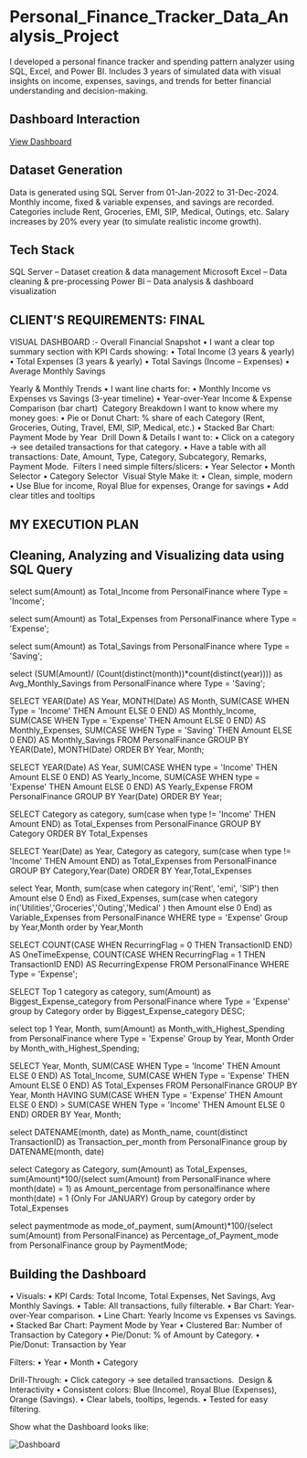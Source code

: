 # Personal_Finance_Tracker_Data_Analysis_Project

I developed a personal finance tracker and spending pattern analyzer using SQL, Excel, and Power BI. Includes 3 years of simulated data with visual insights on income, expenses, savings, and trends for better financial understanding and decision-making.

## Dashboard Interaction
<a href = "https://github.com/abhikanand31/Data_Analysis_Project/blob/main/ScreenShots/Screenshot%20(Main%20Dashboard).png">View Dashboard</a>

## Dataset Generation
Data is generated using SQL Server from 01-Jan-2022 to 31-Dec-2024.
Monthly income, fixed & variable expenses, and savings are recorded.
Categories include Rent, Groceries, EMI, SIP, Medical, Outings, etc.
Salary increases by 20% every year (to simulate realistic income growth).



## Tech Stack
SQL Server – Dataset creation & data management
Microsoft Excel – Data cleaning & pre-processing
Power BI – Data analysis & dashboard visualization



## CLIENT’S REQUIREMENTS: FINAL 
VISUAL DASHBOARD :-
Overall Financial Snapshot
 • I want a clear top summary section with KPI Cards showing:
 • Total Income (3 years & yearly)
 • Total Expenses (3 years & yearly)
 • Total Savings (Income – Expenses)
 • Average Monthly Savings
 
Yearly & Monthly Trends
 • I want line charts for:
 • Monthly Income vs Expenses vs Savings (3-year timeline)
 • Year-over-Year Income & Expense Comparison (bar chart)
️
Category Breakdown
I want to know where my money goes:
 • Pie or Donut Chart: % share of each Category (Rent, Groceries, Outing, 
    Travel, EMI, SIP, Medical, etc.)
 • Stacked Bar Chart: Payment Mode by Year
 ️
Drill Down & Details
I want to:
 • Click on a category → see detailed transactions for that category.
 • Have a table with all transactions: Date, Amount, Type, Category, 
    Subcategory, Remarks, Payment Mode.
 ️
Filters
I need simple filters/slicers:
 • Year Selector
 • Month Selector
 • Category Selector
 ️
Visual Style
Make it:
 • Clean, simple, modern
 • Use Blue for income, Royal Blue for expenses, Orange for savings
 • Add clear titles and tooltips

## MY EXECUTION PLAN

## Cleaning, Analyzing and Visualizing data using SQL Query

select sum(Amount) as Total_Income from PersonalFinance
where Type = 'Income';
 

select sum(Amount) as Total_Expenses from PersonalFinance
where Type = 'Expense';
 

select sum(Amount) as Total_Savings from PersonalFinance
where Type = 'Saving';
 
select (SUM(Amount)/ (Count(distinct(month))*count(distinct(year)))) as Avg_Monthly_Savings from PersonalFinance
where Type = 'Saving';
 

SELECT 
    YEAR(Date) AS Year,
    MONTH(Date) AS Month,
    SUM(CASE WHEN Type = 'Income' THEN Amount ELSE 0 END) AS Monthly_Income,
    SUM(CASE WHEN Type = 'Expense' THEN Amount ELSE 0 END) AS Monthly_Expenses,
    SUM(CASE WHEN Type = 'Saving' THEN Amount ELSE 0 END) AS Monthly_Savings
FROM PersonalFinance
GROUP BY YEAR(Date), MONTH(Date)
ORDER BY Year, Month;
 

SELECT
    YEAR(Date) AS Year,
    SUM(CASE WHEN type = 'Income' THEN Amount ELSE 0 END) AS Yearly_Income,
    SUM(CASE WHEN type = 'Expense' THEN Amount ELSE 0 END) AS Yearly_Expense
FROM PersonalFinance
GROUP BY Year(Date)
ORDER BY Year;
 

SELECT
    Category as category,
    sum(case when type != 'Income' THEN Amount END) as Total_Expenses from PersonalFinance
GROUP BY Category
ORDER BY Total_Expenses
 

SELECT
    Year(Date) as Year,
    Category as category,
    sum(case when type != 'Income' THEN Amount END) as Total_Expenses from PersonalFinance
GROUP BY Category,Year(Date)
ORDER BY Year,Total_Expenses
 
select 
    	Year,
   	Month,
    	sum(case when category in('Rent', 'emi', 'SIP') then Amount else 0 End) as Fixed_Expenses,
sum(case when category in('Utilities','Groceries','Outing','Medical' ) then Amount else 0 End) as  Variable_Expenses
from PersonalFinance
WHERE type = 'Expense'
Group by Year,Month
order by Year,Month
 

SELECT 
    COUNT(CASE WHEN RecurringFlag = 0 THEN TransactionID END) AS OneTimeExpense,
    COUNT(CASE WHEN RecurringFlag = 1 THEN TransactionID END) AS RecurringExpense
FROM PersonalFinance
WHERE Type = 'Expense';
 
SELECT
    Top 1
    category as category,
    sum(Amount) as Biggest_Expense_category
    from PersonalFinance
    where Type = 'Expense'
group by Category
order by Biggest_Expense_category DESC;
 

select
    top 1
    Year,
    Month,
    sum(Amount) as Month_with_Highest_Spending
    from PersonalFinance
    where Type = 'Expense'
Group by Year, Month
Order by Month_with_Highest_Spending;
 

SELECT 
  Year,
  Month,
  SUM(CASE WHEN Type = 'Income' THEN Amount ELSE 0 END) AS Total_Income,
  SUM(CASE WHEN Type = 'Expense' THEN Amount ELSE 0 END) AS Total_Expenses
FROM PersonalFinance
GROUP BY Year, Month
HAVING SUM(CASE WHEN Type = 'Expense' THEN Amount ELSE 0 END)  >  SUM(CASE WHEN Type = 'Income' THEN Amount ELSE 0 END)
ORDER BY Year, Month;
 
select
    DATENAME(month, date) as Month_name,
    count(distinct TransactionID) as Transaction_per_month
    from PersonalFinance
group by DATENAME(month, date)
 

select
    Category as Category,
    sum(Amount) as Total_Expenses,
    sum(Amount)*100/(select sum(Amount) from PersonalFinance  where month(date) = 1) as Amount_percentage
    from personalfinance
    where month(date) = 1                                     (Only For JANUARY)
Group by category
order by Total_Expenses
 

select
    paymentmode as mode_of_payment,
    sum(Amount)*100/(select sum(Amount) from PersonalFinance) as Percentage_of_Payment_mode
    from PersonalFinance
group by PaymentMode;
 


 ## Building the Dashboard
 
• Visuals:
 • KPI Cards: Total Income, Total Expenses, Net Savings, Avg Monthly Savings.
 • Table: All transactions, fully filterable.
 • Bar Chart: Year-over-Year comparison.
 • Line Chart: Yearly Income vs Expenses vs Savings.
 • Stacked Bar Chart: Payment Mode by Year
 • Clustered Bar: Number of Transaction by Category
 • Pie/Donut: % of Amount by Category.
 • Pie/Donut: Transaction by Year
 
Filters:
 • Year
 • Month
 • Category
 
Drill-Through:
 • Click category → see detailed transactions.
 ️
Design & Interactivity
 • Consistent colors: Blue (Income), Royal Blue (Expenses), Orange (Savings).
 • Clear labels, tooltips, legends.
 • Tested for easy filtering.

Show what the Dashboard looks like:

![Dashboard](https://github.com/abhikanand31/Personal_Finance_Tracker_Data_Analysis/blob/main/ScreenShots/Screenshot%20(Main%20Dashboard).png)





